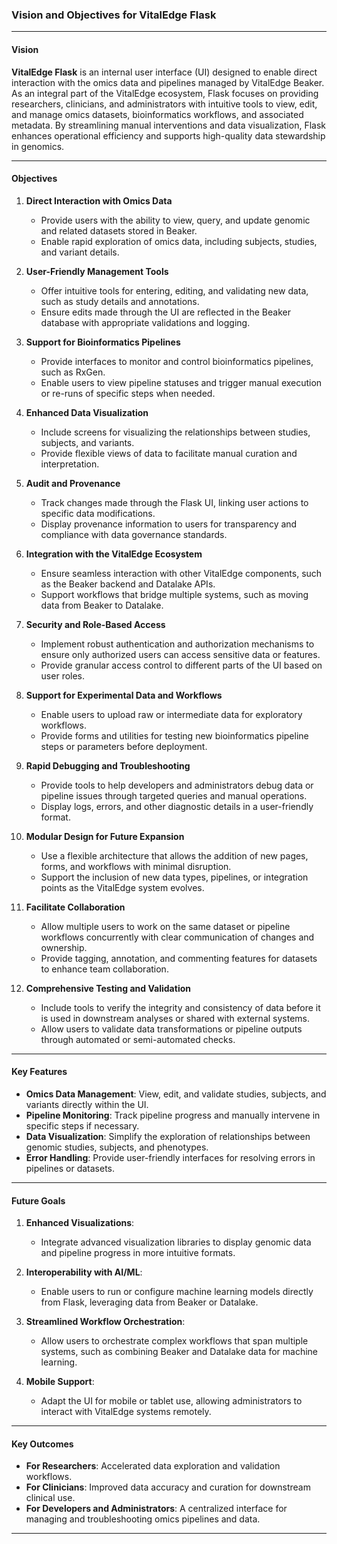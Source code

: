 ### **Vision and Objectives for VitalEdge Flask**

---

#### **Vision**

**VitalEdge Flask** is an internal user interface (UI) designed to enable direct interaction with the omics data and pipelines managed by VitalEdge Beaker. As an integral part of the VitalEdge ecosystem, Flask focuses on providing researchers, clinicians, and administrators with intuitive tools to view, edit, and manage omics datasets, bioinformatics workflows, and associated metadata. By streamlining manual interventions and data visualization, Flask enhances operational efficiency and supports high-quality data stewardship in genomics.

---

#### **Objectives**

1. **Direct Interaction with Omics Data**
   - Provide users with the ability to view, query, and update genomic and related datasets stored in Beaker.
   - Enable rapid exploration of omics data, including subjects, studies, and variant details.

2. **User-Friendly Management Tools**
   - Offer intuitive tools for entering, editing, and validating new data, such as study details and annotations.
   - Ensure edits made through the UI are reflected in the Beaker database with appropriate validations and logging.

3. **Support for Bioinformatics Pipelines**
   - Provide interfaces to monitor and control bioinformatics pipelines, such as RxGen.
   - Enable users to view pipeline statuses and trigger manual execution or re-runs of specific steps when needed.

4. **Enhanced Data Visualization**
   - Include screens for visualizing the relationships between studies, subjects, and variants.
   - Provide flexible views of data to facilitate manual curation and interpretation.

5. **Audit and Provenance**
   - Track changes made through the Flask UI, linking user actions to specific data modifications.
   - Display provenance information to users for transparency and compliance with data governance standards.

6. **Integration with the VitalEdge Ecosystem**
   - Ensure seamless interaction with other VitalEdge components, such as the Beaker backend and Datalake APIs.
   - Support workflows that bridge multiple systems, such as moving data from Beaker to Datalake.

7. **Security and Role-Based Access**
   - Implement robust authentication and authorization mechanisms to ensure only authorized users can access sensitive data or features.
   - Provide granular access control to different parts of the UI based on user roles.

8. **Support for Experimental Data and Workflows**
   - Enable users to upload raw or intermediate data for exploratory workflows.
   - Provide forms and utilities for testing new bioinformatics pipeline steps or parameters before deployment.

9. **Rapid Debugging and Troubleshooting**
   - Provide tools to help developers and administrators debug data or pipeline issues through targeted queries and manual operations.
   - Display logs, errors, and other diagnostic details in a user-friendly format.

10. **Modular Design for Future Expansion**
    - Use a flexible architecture that allows the addition of new pages, forms, and workflows with minimal disruption.
    - Support the inclusion of new data types, pipelines, or integration points as the VitalEdge system evolves.

11. **Facilitate Collaboration**
    - Allow multiple users to work on the same dataset or pipeline workflows concurrently with clear communication of changes and ownership.
    - Provide tagging, annotation, and commenting features for datasets to enhance team collaboration.

12. **Comprehensive Testing and Validation**
    - Include tools to verify the integrity and consistency of data before it is used in downstream analyses or shared with external systems.
    - Allow users to validate data transformations or pipeline outputs through automated or semi-automated checks.

---

#### **Key Features**

- **Omics Data Management**: View, edit, and validate studies, subjects, and variants directly within the UI.
- **Pipeline Monitoring**: Track pipeline progress and manually intervene in specific steps if necessary.
- **Data Visualization**: Simplify the exploration of relationships between genomic studies, subjects, and phenotypes.
- **Error Handling**: Provide user-friendly interfaces for resolving errors in pipelines or datasets.

---

#### **Future Goals**

1. **Enhanced Visualizations**:
   - Integrate advanced visualization libraries to display genomic data and pipeline progress in more intuitive formats.
   
2. **Interoperability with AI/ML**:
   - Enable users to run or configure machine learning models directly from Flask, leveraging data from Beaker or Datalake.

3. **Streamlined Workflow Orchestration**:
   - Allow users to orchestrate complex workflows that span multiple systems, such as combining Beaker and Datalake data for machine learning.

4. **Mobile Support**:
   - Adapt the UI for mobile or tablet use, allowing administrators to interact with VitalEdge systems remotely.

---

#### **Key Outcomes**

- **For Researchers**: Accelerated data exploration and validation workflows.
- **For Clinicians**: Improved data accuracy and curation for downstream clinical use.
- **For Developers and Administrators**: A centralized interface for managing and troubleshooting omics pipelines and data.

---
